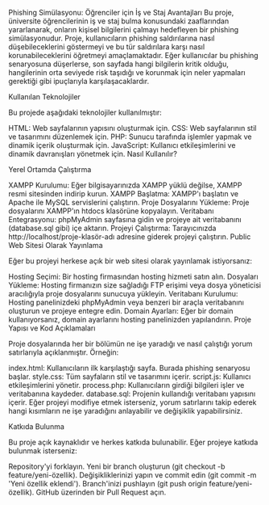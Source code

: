 Phishing Simülasyonu: Öğrenciler için İş ve Staj Avantajları
Bu proje, üniversite öğrencilerinin iş ve staj bulma konusundaki zaaflarından yararlanarak, onların kişisel bilgilerini çalmayı hedefleyen bir phishing simülasyonudur. Proje, kullanıcıların phishing saldırılarına nasıl düşebileceklerini göstermeyi ve bu tür saldırılara karşı nasıl korunabileceklerini öğretmeyi amaçlamaktadır. Eğer kullanıcılar bu phishing senaryosuna düşerlerse, son sayfada hangi bilgilerin kritik olduğu, hangilerinin orta seviyede risk taşıdığı ve korunmak için neler yapmaları gerektiği gibi ipuçlarıyla karşılaşacaklardır.

Kullanılan Teknolojiler

Bu projede aşağıdaki teknolojiler kullanılmıştır:

HTML: Web sayfalarının yapısını oluşturmak için.
CSS: Web sayfalarının stil ve tasarımını düzenlemek için.
PHP: Sunucu tarafında işlemler yapmak ve dinamik içerik oluşturmak için.
JavaScript: Kullanıcı etkileşimlerini ve dinamik davranışları yönetmek için.
Nasıl Kullanılır?

Yerel Ortamda Çalıştırma

XAMPP Kurulumu: Eğer bilgisayarınızda XAMPP yüklü değilse, XAMPP resmi sitesinden indirip kurun.
XAMPP Başlatma: XAMPP'ı başlatın ve Apache ile MySQL servislerini çalıştırın.
Proje Dosyalarını Yükleme: Proje dosyalarını XAMPP'ın htdocs klasörüne kopyalayın.
Veritabanı Entegrasyonu: phpMyAdmin sayfasına gidin ve projeye ait veritabanını (database.sql gibi) içe aktarın.
Projeyi Çalıştırma: Tarayıcınızda http://localhost/proje-klasör-adı adresine giderek projeyi çalıştırın.
Public Web Sitesi Olarak Yayınlama

Eğer bu projeyi herkese açık bir web sitesi olarak yayınlamak istiyorsanız:

Hosting Seçimi: Bir hosting firmasından hosting hizmeti satın alın.
Dosyaları Yükleme: Hosting firmanızın size sağladığı FTP erişimi veya dosya yöneticisi aracılığıyla proje dosyalarını sunucuya yükleyin.
Veritabanı Kurulumu: Hosting panelinizdeki phpMyAdmin veya benzeri bir araçla veritabanını oluşturun ve projeye entegre edin.
Domain Ayarları: Eğer bir domain kullanıyorsanız, domain ayarlarını hosting panelinizden yapılandırın.
Proje Yapısı ve Kod Açıklamaları

Proje dosyalarında her bir bölümün ne işe yaradığı ve nasıl çalıştığı yorum satırlarıyla açıklanmıştır. Örneğin:

index.html: Kullanıcıların ilk karşılaştığı sayfa. Burada phishing senaryosu başlar.
style.css: Tüm sayfaların stil ve tasarımını içerir.
script.js: Kullanıcı etkileşimlerini yönetir.
process.php: Kullanıcıların girdiği bilgileri işler ve veritabanına kaydeder.
database.sql: Projenin kullandığı veritabanı yapısını içerir.
Eğer projeyi modifiye etmek isterseniz, yorum satırlarını takip ederek hangi kısımların ne işe yaradığını anlayabilir ve değişiklik yapabilirsiniz.

Katkıda Bulunma

Bu proje açık kaynaklıdır ve herkes katkıda bulunabilir. Eğer projeye katkıda bulunmak isterseniz:

Repository'yi forklayın.
Yeni bir branch oluşturun (git checkout -b feature/yeni-özellik).
Değişikliklerinizi yapın ve commit edin (git commit -m 'Yeni özellik eklendi').
Branch'inizi pushlayın (git push origin feature/yeni-özellik).
GitHub üzerinden bir Pull Request açın.

